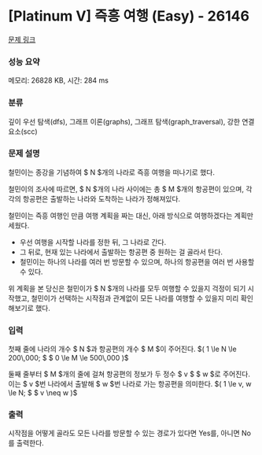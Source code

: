 # [Platinum V] 즉흥 여행 (Easy) - 26146 

[문제 링크](https://www.acmicpc.net/problem/26146) 

### 성능 요약

메모리: 26828 KB, 시간: 284 ms

### 분류

깊이 우선 탐색(dfs), 그래프 이론(graphs), 그래프 탐색(graph_traversal), 강한 연결 요소(scc)

### 문제 설명

<p>철민이는 종강을 기념하여 $ N $개의 나라로 즉흥 여행을 떠나기로 했다.</p>

<p>철민이의 조사에 따르면, $ N $개의 나라 사이에는 총 $ M $개의 항공편이 있으며, 각각의 항공편은 출발하는 나라와 도착하는 나라가 정해져있다.</p>

<p>철민이는 즉흥 여행인 만큼 여행 계획을 짜는 대신, 아래 방식으로 여행하겠다는 계획만 세웠다.</p>

<ul>
	<li>우선 여행을 시작할 나라를 정한 뒤, 그 나라로 간다.</li>
	<li>그 뒤로, 현재 있는 나라에서 출발하는 항공편 중 원하는 걸 골라서 탄다.</li>
	<li>철민이는 하나의 나라를 여러 번 방문할 수 있으며, 하나의 항공편을 여러 번 사용할 수 있다.</li>
</ul>

<p>위 계획을 본 당신은 철민이가 $ N $개의 나라를 모두 여행할 수 있을지 걱정이 되기 시작했고, 철민이가 선택하는 시작점과 관계없이 모든 나라를 여행할 수 있을지 미리 확인해보기로 했다.</p>

### 입력 

 <p>첫째 줄에 나라의 개수 $ N $과 항공편의 개수 $ M $이 주어진다. $( 1 \le N \le 200\,000; $ $ 0 \le M \le 500\,000 )$</p>

<p>둘째 줄부터 $ M $개의 줄에 걸쳐 항공편의 정보가 두 정수 $ v $ $ w $로 주어진다. 이는 $ v $번 나라에서 출발해 $ w $번 나라로 가는 항공편을 의미한다. $( 1 \le v, w \le N; $ $ v \neq w )$</p>

### 출력 

 <p>시작점을 어떻게 골라도 모든 나라를 방문할 수 있는 경로가 있다면 Yes를, 아니면 No를 출력한다.</p>

